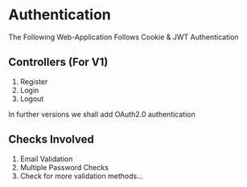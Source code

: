 # Authentication

The Following Web-Application Follows Cookie & JWT Authentication

## Controllers (For V1)

  1. Register
  2. Login
  3. Logout

  In further versions we shall add OAuth2.0 authentication

## Checks Involved

  1. Email Validation
  2. Multiple Password Checks
  3. Check for more validation methods...
